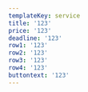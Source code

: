 ```yaml
---
templateKey: service
title: '123'
price: '123'
deadline: '123'
row1: '123'
row2: '123'
row3: '123'
row4: '123'
buttontext: '123'
---
```


